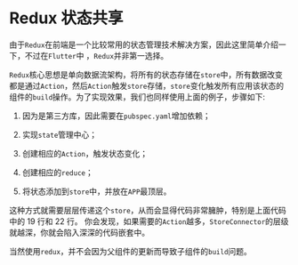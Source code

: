 # Redux 状态共享由于`Redux`在前端是一个比较常用的状态管理技术解决方案，因此这里简单介绍一下，不过在`Flutter`中 ，`Redux`并非第一选择。`Redux`核心思想是单向数据流架构，将所有的状态存储在`store`中，所有数据改变都是通过`Action`，然后`Action`触发`store`存储，`store`变化触发所有应用该状态的组件的`build`操作。为了实现效果，我们也同样使用上面的例子，步骤如下:1. 因为是第三方库，因此需要在`pubspec.yaml`增加依赖；2. 实现`state`管理中心；3. 创建相应的`Action`，触发状态变化；4. 创建相应的`reduce`；5. 将状态添加到`store`中，并放在`APP`最顶层。这种方式就需要层层传递这个`store`，从而会显得代码非常臃肿，特别是上面代码中的 19 行和 22 行。你会发现，如果需要的`Action`越多，`StoreConnector`的层级就越深，你就会陷入深深的代码嵌套中。当然使用`redux`，并不会因为父组件的更新而导致子组件的`build`问题。